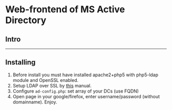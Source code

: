 # Web-frontend of MS Active Directory 

## Intro

---

## Installing

1. Before install you must have installed apache2+php5 with php5-ldap module and OpenSSL enabled.
2. Setup LDAP over SSL by [this](https://github.com/adldap/adLDAP/wiki/LDAP-over-SSL) manual.
3. Configure `ad-config.php`: set array of your DCs (use FQDN)
4. Open page in your google/firefox, enter username/password (without domainname). Enjoy.
